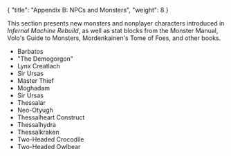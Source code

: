 {
  "title": "Appendix B: NPCs and Monsters",
  "weight": 8
}

This section presents new monsters and nonplayer characters introduced in _Infernal Machine Rebuild_, as well as stat blocks from the Monster Manual, Volo's Guide to Monsters, Mordenkainen's Tome of Foes, and other books.

- Barbatos
- "The Demogorgon"
- Lynx Creatlach
- Sir Ursas
- Master Thief
- Moghadam
- Sir Ursas
- Thessalar
- Neo-Otyugh
- Thessalheart Construct
- Thessalhydra
- Thessalkraken
- Two-Headed Crocodile
- Two-Headed Owlbear